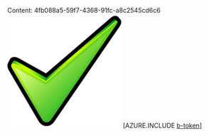 Content: 4fb088a5-59f7-4368-91fc-a8c2545cd6c6![image](6a2f1355-8810-4db5-afac-77940d73ab51.png)
[AZURE.INCLUDE [b-token](6567031d-8e49-403b-afef-75cc931b7963.md)]
